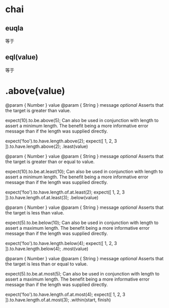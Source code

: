 # chai

## euqla
 等于
## eql(value)
  等于
# .above(value)

@param { Number } value
@param { String } message _optional_
Asserts that the target is greater than value.

expect(10).to.be.above(5);
Can also be used in conjunction with length to assert a minimum length. The benefit being a more informative error message than if the length was supplied directly.

expect('foo').to.have.length.above(2);
expect([ 1, 2, 3 ]).to.have.length.above(2);
.least(value)

@param { Number } value
@param { String } message _optional_
Asserts that the target is greater than or equal to value.

expect(10).to.be.at.least(10);
Can also be used in conjunction with length to assert a minimum length. The benefit being a more informative error message than if the length was supplied directly.

expect('foo').to.have.length.of.at.least(2);
expect([ 1, 2, 3 ]).to.have.length.of.at.least(3);
.below(value)

@param { Number } value
@param { String } message _optional_
Asserts that the target is less than value.

expect(5).to.be.below(10);
Can also be used in conjunction with length to assert a maximum length. The benefit being a more informative error message than if the length was supplied directly.

expect('foo').to.have.length.below(4);
expect([ 1, 2, 3 ]).to.have.length.below(4);
.most(value)

@param { Number } value
@param { String } message _optional_
Asserts that the target is less than or equal to value.

expect(5).to.be.at.most(5);
Can also be used in conjunction with length to assert a maximum length. The benefit being a more informative error message than if the length was supplied directly.

expect('foo').to.have.length.of.at.most(4);
expect([ 1, 2, 3 ]).to.have.length.of.at.most(3);
.within(start, finish)
